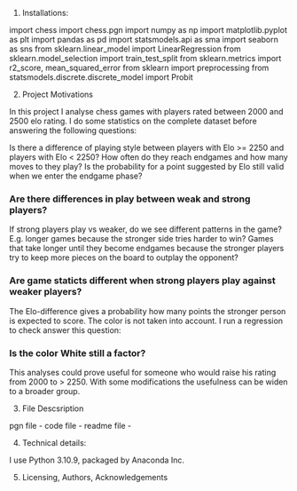 
1. Installations:

import chess 
import chess.pgn 
import numpy as np
import matplotlib.pyplot as plt
import pandas as pd
import statsmodels.api as sma
import seaborn as sns
from sklearn.linear_model import LinearRegression
from sklearn.model_selection import train_test_split
from sklearn.metrics import r2_score, mean_squared_error
from sklearn import preprocessing
from statsmodels.discrete.discrete_model import Probit

2. Project Motivations

In this project I analyse chess games with players rated between 2000 and 2500 elo rating. I do some statistics on the complete dataset before answering the following questions:

Is there a difference of playing style between players with Elo >= 2250 and players with Elo < 2250? How often do they reach endgames and how many moves to they play? Is the probability for a point suggested by Elo still valid when we enter the endgame phase? 
### Are there differences in play between weak and strong players?

If strong players play vs weaker, do we see different patterns in the game? E.g. longer games because the stronger side tries harder to win? Games that take longer until they become endgames because the stronger players try to keep more pieces on the board to outplay the opponent? 
### Are game staticts different when strong players play against weaker players? 


The Elo-difference gives a probability how many points the stronger person is expected to score. The color is not taken into account. I run a regression to check answer this question:
### Is the color White still a factor?

This analyses could prove useful for someone who would raise his rating from 2000 to > 2250. With some modifications the usefulness can be widen to a broader group. 

3. File Descsription

pgn file - 
code file - 
readme file -

4. Technical details:

I use Python 3.10.9, packaged by Anaconda Inc. 

5. Licensing, Authors, Acknowledgements 

